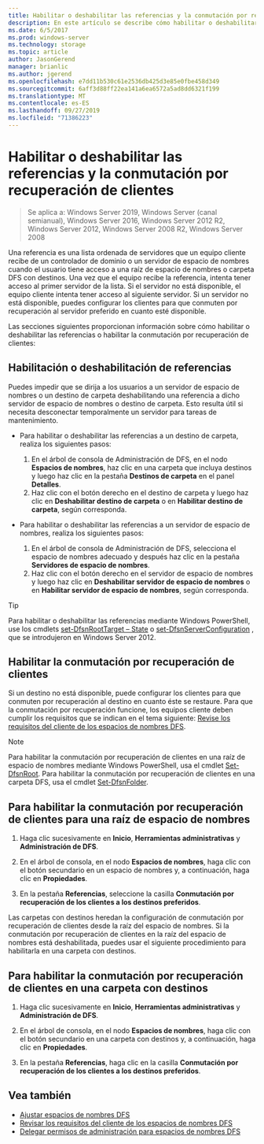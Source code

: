 ```yaml
---
title: Habilitar o deshabilitar las referencias y la conmutación por recuperación de clientes
description: En este artículo se describe cómo habilitar o deshabilitar las referencias y la conmutación por recuperación de clientes.
ms.date: 6/5/2017
ms.prod: windows-server
ms.technology: storage
ms.topic: article
author: JasonGerend
manager: brianlic
ms.author: jgerend
ms.openlocfilehash: e7dd11b530c61e2536db425d3e85e0fbe458d349
ms.sourcegitcommit: 6aff3d88ff22ea141a6ea6572a5ad8dd6321f199
ms.translationtype: MT
ms.contentlocale: es-ES
ms.lasthandoff: 09/27/2019
ms.locfileid: "71386223"
---
```

# <a name="enable-or-disable-referrals-and-client-failback"></a>Habilitar o deshabilitar las referencias y la conmutación por recuperación de clientes

> Se aplica a: Windows Server 2019, Windows Server (canal semianual), Windows Server 2016, Windows Server 2012 R2, Windows Server 2012, Windows Server 2008 R2, Windows Server 2008

Una referencia es una lista ordenada de servidores que un equipo cliente recibe de un controlador de dominio o un servidor de espacio de nombres cuando el usuario tiene acceso a una raíz de espacio de nombres o carpeta DFS con destinos. Una vez que el equipo recibe la referencia, intenta tener acceso al primer servidor de la lista. Si el servidor no está disponible, el equipo cliente intenta tener acceso al siguiente servidor. Si un servidor no está disponible, puedes configurar los clientes para que conmuten por recuperación al servidor preferido en cuanto esté disponible.

Las secciones siguientes proporcionan información sobre cómo habilitar o deshabilitar las referencias o habilitar la conmutación por recuperación de clientes:

## <a name="enable-or-disable-referrals"></a>Habilitación o deshabilitación de referencias

Puedes impedir que se dirija a los usuarios a un servidor de espacio de nombres o un destino de carpeta deshabilitando una referencia a dicho servidor de espacio de nombres o destino de carpeta. Esto resulta útil si necesita desconectar temporalmente un servidor para tareas de mantenimiento.

-   Para habilitar o deshabilitar las referencias a un destino de carpeta, realiza los siguientes pasos:

    1.  En el árbol de consola de Administración de DFS, en el nodo **Espacios de nombres**, haz clic en una carpeta que incluya destinos y luego haz clic en la pestaña **Destinos de carpeta** en el panel **Detalles**.
    2.  Haz clic con el botón derecho en el destino de carpeta y luego haz clic en **Deshabilitar destino de carpeta** o en **Habilitar destino de carpeta**, según corresponda.

-   Para habilitar o deshabilitar las referencias a un servidor de espacio de nombres, realiza los siguientes pasos:

    1.  En el árbol de consola de Administración de DFS, selecciona el espacio de nombres adecuado y después haz clic en la pestaña **Servidores de espacio de nombres**.
    2.  Haz clic con el botón derecho en el servidor de espacio de nombres y luego haz clic en **Deshabilitar servidor de espacio de nombres** o en **Habilitar servidor de espacio de nombres**, según corresponda.


> [!TIP]
> Para habilitar o deshabilitar las referencias mediante Windows PowerShell, use los cmdlets [set-DfsnRootTarget – State](https://technet.microsoft.com/library/jj884266.aspx) o [set-DfsnServerConfiguration](https://technet.microsoft.com/library/jj884277.aspx) , que se introdujeron en Windows Server 2012.

## <a name="enable-client-failback"></a>Habilitar la conmutación por recuperación de clientes

Si un destino no está disponible, puede configurar los clientes para que conmuten por recuperación al destino en cuanto éste se restaure. Para que la conmutación por recuperación funcione, los equipos cliente deben cumplir los requisitos que se indican en el tema siguiente: [Revise los requisitos del cliente de los espacios de nombres DFS](https://technet.microsoft.com/library/cc771913(v=ws.11).aspx).


> [!NOTE]
> Para habilitar la conmutación por recuperación de clientes en una raíz de espacio de nombres mediante Windows PowerShell, usa el cmdlet [Set-DfsnRoot](https://technet.microsoft.com/library/jj884281.aspx). Para habilitar la conmutación por recuperación de clientes en una carpeta DFS, usa el cmdlet [Set-DfsnFolder](https://technet.microsoft.com/library/jj884283.aspx).


## <a name="to-enable-client-failback-for-a-namespace-root"></a>Para habilitar la conmutación por recuperación de clientes para una raíz de espacio de nombres

1.  Haga clic sucesivamente en **Inicio**, **Herramientas administrativas** y **Administración de DFS**.

2.  En el árbol de consola, en el nodo **Espacios de nombres**, haga clic con el botón secundario en un espacio de nombres y, a continuación, haga clic en **Propiedades**.

3.  En la pestaña **Referencias**, seleccione la casilla **Conmutación por recuperación de los clientes a los destinos preferidos**.

Las carpetas con destinos heredan la configuración de conmutación por recuperación de clientes desde la raíz del espacio de nombres. Si la conmutación por recuperación de clientes en la raíz del espacio de nombres está deshabilitada, puedes usar el siguiente procedimiento para habilitarla en una carpeta con destinos.

## <a name="to-enable-client-failback-for-a-folder-with-targets"></a>Para habilitar la conmutación por recuperación de clientes en una carpeta con destinos

1.  Haga clic sucesivamente en **Inicio**, **Herramientas administrativas** y **Administración de DFS**.

2.  En el árbol de consola, en el nodo **Espacios de nombres**, haga clic con el botón secundario en una carpeta con destinos y, a continuación, haga clic en **Propiedades**.

3.  En la pestaña **Referencias**, haga clic en la casilla **Conmutación por recuperación de los clientes a los destinos preferidos**.

## <a name="see-also"></a>Vea también 

-   [Ajustar espacios de nombres DFS](tuning-dfs-namespaces.md)
-   [Revisar los requisitos del cliente de los espacios de nombres DFS](https://technet.microsoft.com/library/cc771913(v=ws.11).aspx)
-   [Delegar permisos de administración para espacios de nombres DFS](delegate-management-permissions-for-dfs-namespaces.md)